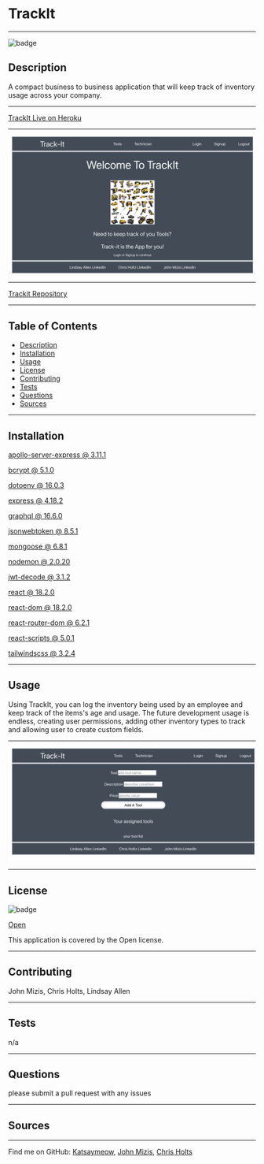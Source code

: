 
# TrackIt

*****
  
![badge](https://img.shields.io/badge/license-Open-brightgreen)
## Description
A compact business to business application that will keep track of inventory usage  across your company.
****
[TrackIt Live on Heroku](https://trackit-app.herokuapp.com/)
****
![home](./client/src/images/home.png)
****
[Trackit Repository](https://github.com/jmizis/Project-3)
******
## Table of Contents
- [Description](#description)
- [Installation](#installation)
- [Usage](#usage)
- [License](#license)
- [Contributing](#contributing)
- [Tests](#tests)
- [Questions](#questions)
- [Sources](#sources)

*****

## Installation
[apollo-server-express @ 3.11.1](https://www.npmjs.com/package/apollo-server-express)

[bcrypt @ 5.1.0](https://www.npmjs.com/package/bcrypt)

[dotoenv @ 16.0.3](https://www.npmjs.com/package/dotenv) 

[express @ 4.18.2](https://www.npmjs.com/package/express) 

[graphql @ 16.6.0](https://www.npmjs.com/package/graphql)

[jsonwebtoken @ 8.5.1](https://www.npmjs.com/package/jsonwebtoken) 

[mongoose @ 6.8.1](https://mongoosejs.com/) 

[nodemon @ 2.0.20](https://www.npmjs.com/package/nodemon)

[jwt-decode @ 3.1.2](https://www.npmjs.com/package/jwt-decode)

[react @ 18.2.0](https://github.com/facebook/react/blob/main/CHANGELOG.md#1820-june-14-2022)

[react-dom @ 18.2.0](https://www.npmjs.com/package/react-dom?activeTab=versions)

[react-router-dom @ 6.2.1](https://www.npmjs.com/package/react-router-dom)

[react-scripts @ 5.0.1](https://www.npmjs.com/package/react-scripts)

[tailwindscss @ 3.2.4](https://tailwindcss.com/)

*****
## Usage
Using TrackIt, you can log the inventory being used by an employee and keep track of the items's age and usage. The future development usage is endless, creating user permissions, adding other inventory types to track and allowing user to create custom fields. 
****
![add tool](./client/src/images/addtool.png)
*****
## License
![badge](https://img.shields.io/badge/license-Open-brightgreen)

[Open](https://wiki.creativecommons.org/wiki/Open_license#:~:text=An%20open%20license%20or%20free,use%20it%20how%20you%20want%22.)

This application is covered by the Open license. 
*****
## Contributing
John Mizis, Chris Holts, Lindsay Allen
*****
## Tests
n/a
*****
## Questions
please submit a pull request with any issues
*****
## Sources

*****

Find me on GitHub: [Katsaymeow](https://github.com/katsaymeow), [John Mizis](https://github.com/jmizis), [Chris Holts](https://github.com/clearbusinessinsight)


    